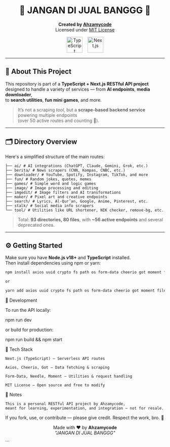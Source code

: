 <h1 align="center">🚫 JANGAN DI JUAL BANGGG 🚫</h1>

<p align="center">
  <strong>Created by <a href="https://github.com/Ahzamycode">Ahzamycode</a></strong><br>
  Licensed under <a href="https://opensource.org/licenses/MIT">MIT License</a>
</p>

<p align="center">
  <img src="https://cdn.worldvectorlogo.com/logos/typescript.svg" alt="TypeScript" width="50" height="50"/>
  &nbsp;&nbsp;
  <img src="https://cdn.worldvectorlogo.com/logos/nextjs-2.svg" alt="Next.js" width="50" height="50"/>
</p>

---

## 🧩 About This Project

This repository is part of a **TypeScript + Next.js RESTful API project**  
designed to handle a variety of services — from **AI endpoints**, **media downloader**,  
to **search utilities**, **fun mini games**, and more.

> It’s not a scraping *tool*, but a **scrape-based backend service** powering multiple endpoints  
> (over 50 active routes and counting 🚀).

---

## 🗂️ Directory Overview

Here's a simplified structure of the main routes:
```
├── ai/ # AI integrations (ChatGPT, Claude, Gemini, Grok, etc.)
├── berita/ # News scrapers (CNN, Kompas, CNBC, etc.)
├── downloader/ # YouTube, Spotify, Instagram, TikTok, and more
├── fun/ # Random jokes, quotes, memes
├── games/ # Simple word and logic games
├── image/ # Image processing and editing
├── imgedit/ # Image filters and AI transformations
├── maker/ # Pixel art and creative endpoints
├── search/ # Lyrics, Al-Qur’an, Google, Anime, Pinterest, etc.
├── stalk/ # Social media info scrapers
└── tool/ # Utilities like URL shortener, NIK checker, remove-bg, etc.
```

> Total: **93 directories, 80 files**, with **~56 active endpoints** and several deprecated ones.

---

## ⚙️ Getting Started

Make sure you have **Node.js v18+** and **TypeScript** installed.  
Then install dependencies using npm or yarn:

```bash
npm install axios uuid crypto fs path os form-data cheerio got moment file-type needle

or

yarn add axios uuid crypto fs path os form-data cheerio got moment file-type needle
```
🚀 Development

To run the API locally:

npm run dev

or build for production:

npm run build && npm start

🧠 Tech Stack

    Next.js (TypeScript) – Serverless API routes

    Axios, Cheerio, Got – Data fetching & scraping

    Form-Data, Needle, Moment – Utilities & request handling

    MIT License – Open source and free to modify

💬 Notes

    This is a personal RESTful API project by Ahzamycode,
    meant for learning, experimentation, and integration — not for resale.

If you fork, use, or contribute — please give credit.
Respect the work, bro. 🙏
<p align="center"> Made with ❤️ by <strong>Ahzamycode</strong> <br> <em>"JANGAN DI JUAL BANGGG"</em> </p> ```
